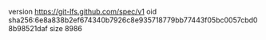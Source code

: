 version https://git-lfs.github.com/spec/v1
oid sha256:6e8a838b2ef674340b7926c8e935718779bb77443f05bc0057cbd08b98521daf
size 8986
